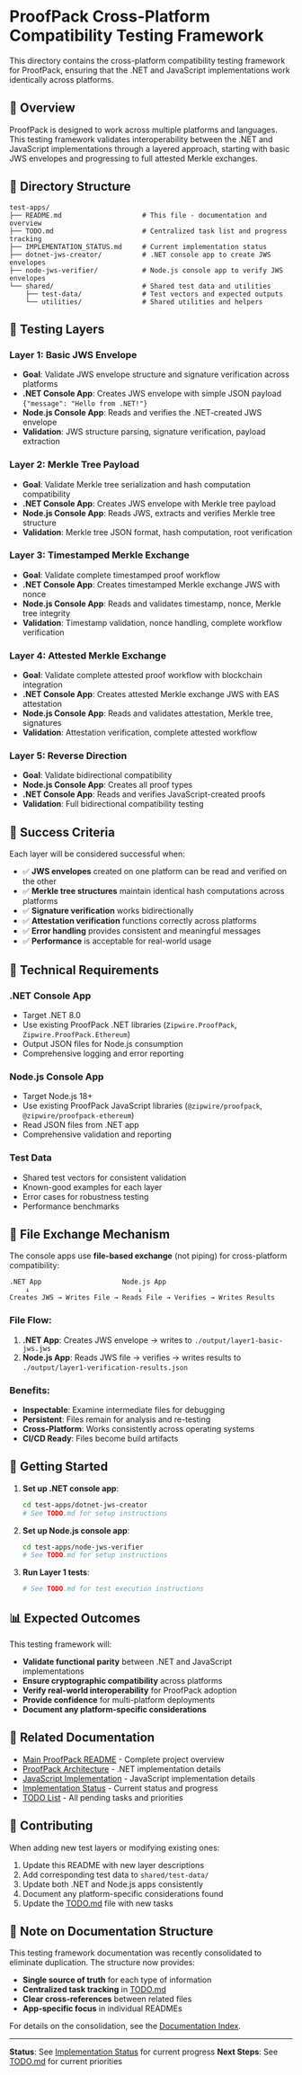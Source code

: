 # ProofPack Cross-Platform Compatibility Testing Framework

This directory contains the cross-platform compatibility testing framework for ProofPack, ensuring that the .NET and JavaScript implementations work identically across platforms.

## 🎯 Overview

ProofPack is designed to work across multiple platforms and languages. This testing framework validates interoperability between the .NET and JavaScript implementations through a layered approach, starting with basic JWS envelopes and progressing to full attested Merkle exchanges.

## 📁 Directory Structure

```
test-apps/
├── README.md                    # This file - documentation and overview
├── TODO.md                      # Centralized task list and progress tracking
├── IMPLEMENTATION_STATUS.md     # Current implementation status
├── dotnet-jws-creator/          # .NET console app to create JWS envelopes
├── node-jws-verifier/           # Node.js console app to verify JWS envelopes
└── shared/                      # Shared test data and utilities
    ├── test-data/               # Test vectors and expected outputs
    └── utilities/               # Shared utilities and helpers
```

## 🧪 Testing Layers

### Layer 1: Basic JWS Envelope
- **Goal**: Validate JWS envelope structure and signature verification across platforms
- **.NET Console App**: Creates JWS envelope with simple JSON payload `{"message": "Hello from .NET!"}`
- **Node.js Console App**: Reads and verifies the .NET-created JWS envelope
- **Validation**: JWS structure parsing, signature verification, payload extraction

### Layer 2: Merkle Tree Payload
- **Goal**: Validate Merkle tree serialization and hash computation compatibility
- **.NET Console App**: Creates JWS envelope with Merkle tree payload
- **Node.js Console App**: Reads JWS, extracts and verifies Merkle tree structure
- **Validation**: Merkle tree JSON format, hash computation, root verification

### Layer 3: Timestamped Merkle Exchange
- **Goal**: Validate complete timestamped proof workflow
- **.NET Console App**: Creates timestamped Merkle exchange JWS with nonce
- **Node.js Console App**: Reads and validates timestamp, nonce, Merkle tree integrity
- **Validation**: Timestamp validation, nonce handling, complete workflow verification

### Layer 4: Attested Merkle Exchange
- **Goal**: Validate complete attested proof workflow with blockchain integration
- **.NET Console App**: Creates attested Merkle exchange JWS with EAS attestation
- **Node.js Console App**: Reads and validates attestation, Merkle tree, signatures
- **Validation**: Attestation verification, complete attested workflow

### Layer 5: Reverse Direction
- **Goal**: Validate bidirectional compatibility
- **Node.js Console App**: Creates all proof types
- **.NET Console App**: Reads and verifies JavaScript-created proofs
- **Validation**: Full bidirectional compatibility testing

## 🎯 Success Criteria

Each layer will be considered successful when:
- ✅ **JWS envelopes** created on one platform can be read and verified on the other
- ✅ **Merkle tree structures** maintain identical hash computations across platforms
- ✅ **Signature verification** works bidirectionally
- ✅ **Attestation verification** functions correctly across platforms
- ✅ **Error handling** provides consistent and meaningful messages
- ✅ **Performance** is acceptable for real-world usage

## 🔧 Technical Requirements

### .NET Console App
- Target .NET 8.0
- Use existing ProofPack .NET libraries (`Zipwire.ProofPack`, `Zipwire.ProofPack.Ethereum`)
- Output JSON files for Node.js consumption
- Comprehensive logging and error reporting

### Node.js Console App
- Target Node.js 18+
- Use existing ProofPack JavaScript libraries (`@zipwire/proofpack`, `@zipwire/proofpack-ethereum`)
- Read JSON files from .NET app
- Comprehensive validation and reporting

### Test Data
- Shared test vectors for consistent validation
- Known-good examples for each layer
- Error cases for robustness testing
- Performance benchmarks

## 📁 File Exchange Mechanism

The console apps use **file-based exchange** (not piping) for cross-platform compatibility:

```
.NET App                    Node.js App
    ↓                           ↓
Creates JWS → Writes File → Reads File → Verifies → Writes Results
```

### File Flow:
1. **.NET App**: Creates JWS envelope → writes to `./output/layer1-basic-jws.jws`
2. **Node.js App**: Reads JWS file → verifies → writes results to `./output/layer1-verification-results.json`

### Benefits:
- **Inspectable**: Examine intermediate files for debugging
- **Persistent**: Files remain for analysis and re-testing
- **Cross-Platform**: Works consistently across operating systems
- **CI/CD Ready**: Files become build artifacts

## 🚀 Getting Started

1. **Set up .NET console app**:
   ```bash
   cd test-apps/dotnet-jws-creator
   # See TODO.md for setup instructions
   ```

2. **Set up Node.js console app**:
   ```bash
   cd test-apps/node-jws-verifier
   # See TODO.md for setup instructions
   ```

3. **Run Layer 1 tests**:
   ```bash
   # See TODO.md for test execution instructions
   ```

## 📊 Expected Outcomes

This testing framework will:
- **Validate functional parity** between .NET and JavaScript implementations
- **Ensure cryptographic compatibility** across platforms
- **Verify real-world interoperability** for ProofPack adoption
- **Provide confidence** for multi-platform deployments
- **Document any platform-specific considerations**

## 🔗 Related Documentation

- [Main ProofPack README](../README.md) - Complete project overview
- [ProofPack Architecture](../dotnet/ARCHITECTURE.md) - .NET implementation details
- [JavaScript Implementation](../javascript/README.md) - JavaScript implementation details
- [Implementation Status](IMPLEMENTATION_STATUS.md) - Current status and progress
- [TODO List](TODO.md) - All pending tasks and priorities

## 🤝 Contributing

When adding new test layers or modifying existing ones:
1. Update this README with new layer descriptions
2. Add corresponding test data to `shared/test-data/`
3. Update both .NET and Node.js apps consistently
4. Document any platform-specific considerations found
5. Update the [TODO.md](TODO.md) file with new tasks

## 📝 Note on Documentation Structure

This testing framework documentation was recently consolidated to eliminate duplication. The structure now provides:
- **Single source of truth** for each type of information
- **Centralized task tracking** in [TODO.md](TODO.md)
- **Clear cross-references** between related files
- **App-specific focus** in individual READMEs

For details on the consolidation, see the [Documentation Index](../docs/README.md#recent-documentation-consolidation).

---

**Status**: See [Implementation Status](IMPLEMENTATION_STATUS.md) for current progress
**Next Steps**: See [TODO.md](TODO.md) for current priorities 